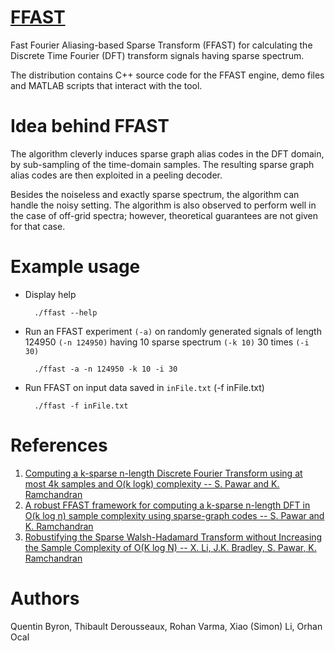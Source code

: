 [FFAST](https://www.eecs.berkeley.edu/~kannanr/project_ffft.html)
====

Fast Fourier Aliasing-based Sparse Transform (FFAST) for calculating the Discrete Time Fourier (DFT) transform signals having sparse spectrum. 

The distribution contains C++ source code for the FFAST engine, demo files and MATLAB scripts that interact with the tool.

Idea behind FFAST
====

The algorithm cleverly induces sparse graph alias codes in the DFT domain, by sub-sampling of the time-domain samples. The resulting sparse graph alias codes are then exploited in a peeling decoder. 

Besides the noiseless and exactly sparse spectrum, the algorithm can handle the noisy setting. The algorithm is also observed to perform well in the case of off-grid spectra; however, theoretical guarantees are not given for that case.

Example usage
====

- Display help

        ./ffast --help

- Run an FFAST experiment `(-a)` on randomly generated signals of length 124950 `(-n 124950)` having 10 sparse spectrum `(-k 10)` 30 times `(-i 30)` 

        ./ffast -a -n 124950 -k 10 -i 30

- Run FFAST on input data saved in `inFile.txt` (-f inFile.txt)

        ./ffast -f inFile.txt

References
====
1. [Computing a k-sparse n-length Discrete Fourier Transform using at most 4k samples and O(k logk) complexity -- S. Pawar and K. Ramchandran][ffast1]
2. [A robust FFAST framework for computing a k-sparse n-length DFT in O(k log n) sample complexity using sparse-graph codes -- S. Pawar and K. Ramchandran][ffast2]
3. [Robustifying the Sparse Walsh-Hadamard Transform without Increasing the Sample Complexity of O(K log N) -- X. Li, J.K. Bradley, S. Pawar, K. Ramchandran][ffast3]

[ffast1]: http://ieeexplore.ieee.org/stamp/stamp.jsp?arnumber=6620269 
[ffast2]: https://www.eecs.berkeley.edu/~kannanr/assets/project_ffft/ISITExtendedNoisyDFT-v5.pdf
[ffast3]: https://www.eecs.berkeley.edu/~kannanr/assets/project_ffft/WHT_noisy.pdf

Authors
====

Quentin Byron, Thibault Derousseaux, Rohan Varma, Xiao (Simon) Li, Orhan Ocal

